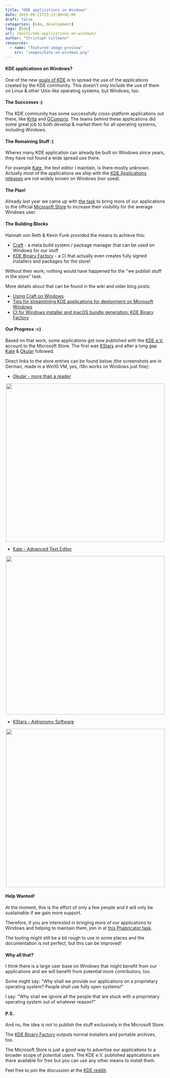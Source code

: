 ```yaml
---
title: "KDE applications on Windows"
date: 2019-09-21T23:13:00+02:00
draft: false
categories: [kde, development]
tags: [kde]
url: /posts/kde-applications-on-windows/
author: "Christoph Cullmann"
resources:
  - name: "featured-image-preview"
    src: "images/kate-on-windows.png"
---
```


#### KDE applications on Windows?

One of the new [goals of KDE](https://dot.kde.org/2019/09/07/kde-decides-three-new-challenges-wayland-consistency-and-apps) is to spread the use of the applications created by the KDE community.
This doesn't only include the use of them on Linux & other Unix-like operating systems, but Windows, too.

#### The Successes :)

The KDE community has some successfully cross-platform applications out there, like [Krita](https://krita.org/) and [GCompris](https://gcompris.net/).
The teams behind these applications did some great job to both develop & market them for all operating systems, including Windows.

#### The Remaining Stuff :(

Wheres many KDE application can already be built on Windows since years, they have not found a wide spread use there.

For example [Kate](https://kate-editor.org), the text editor I maintain, is there mostly unknown.
Actually most of the applications we ship with the [KDE Applications releases](https://kde.org/announcements/announce-applications-19.08.1.php) are not widely known on Windows (nor used).

#### The Plan!

Already last year we came up with [the task](https://phabricator.kde.org/T9575) to bring more of our applications to the official [Microsoft Store](https://store.microsoft.com) to increase their visibility for the average Windows user.

#### The Building Blocks

Hannah von Reth & Kevin Funk provided the means to achieve this:

* [Craft](https://community.kde.org/Craft) - a meta build system / package manager that can be used on Windows for our stuff
* [KDE Binary Factory](https://binary-factory.kde.org/) - a CI that actually even creates fully signed installers and packages for the store!

Without their work, nothing would have happened for the "we publish stuff in the store" task.

More details about that can be found in the wiki and older blog posts:

* [Using Craft on Windows](https://community.kde.org/Guidelines_and_HOWTOs/Build_from_source/Windows)
* [Tips for streamlining KDE applications for deployment on Microsoft Windows](http://kfunk.org/2017/12/20/tips-streamlining-kde-application-for-deployment-microsoft-windows/)
* [CI for Windows installer and macOS bundle generation: KDE Binary Factory](http://kfunk.org/2017/11/17/kde-binary-factory/)

#### Our Progress :=)

Based on that work, some applications got now published with the [KDE e.V.](https://ev.kde.org/) account to the Microsoft Store.
The first was [KStars](https://kde.org/applications/education/org.kde.kstars) and after a long gap [Kate](https://kate-editor.org) & [Okular](https://okular.kde.org) followed.

Direct links to the store entries can be found below (the screenshots are in German, made in a Win10 VM, yes, i18n works on Windows just fine):

* [Okular - more than a reader](https://www.microsoft.com/store/apps/9N41MSQ1WNM8)

<center><a href="/posts/kde-applications-on-windows/images/okular-on-windows.png" target="_blank"><img width=500 src="/posts/kde-applications-on-windows/images/okular-on-windows.png"></a></center>

* [Kate - Advanced Text Editor](https://www.microsoft.com/store/apps/9NWMW7BB59HW)

<center><a href="/posts/kde-applications-on-windows/images/kate-on-windows.png" target="_blank"><img width=500 src="/posts/kde-applications-on-windows/images/kate-on-windows.png"></a></center>

* [KStars - Astronomy Software](https://www.microsoft.com/store/apps/9PPRZ2QHLXTG)

<center><a href="/posts/kde-applications-on-windows/images/kstars-on-windows.png" target="_blank"><img width=500 src="/posts/kde-applications-on-windows/images/kstars-on-windows.png"></a></center>

#### Help Wanted!

At the moment, this is the effort of only a few people and it will only be sustainable if we gain more support.

Therefore, if you are interested in bringing more of our applications to Windows and helping to maintain them, join in at [this Phabricator task](https://phabricator.kde.org/T9575).

The tooling might still be a bit rough to use in some places and the documentation is not perfect, but this can be improved!

#### Why all that?

I think there is a large user base on Windows that might benefit from our applications and we will benefit from potential more contributors, too.

Some might say: "Why shall we provide our applications on a proprietary operating system? People shall use fully open systems!"

I say: "Why shall we ignore all the people that are stuck with a proprietary operating system out of whatever reason?"

#### P.S.

And no, the idea is not to publish the stuff exclusively in the Microsoft Store.

The [KDE Binary Factory](https://binary-factory.kde.org/) outputs normal installers and portable archives, too.

The Microsoft Store is just a good way to advertise our applications to a broader scope of potential users.
The KDE e.V. published applications are there available for free but you can use any other means to install them.

Feel free to join the discussion at the [KDE reddit](https://www.reddit.com/r/kde/comments/d7g44o/kde_applications_on_windows_whats_the_current/).
